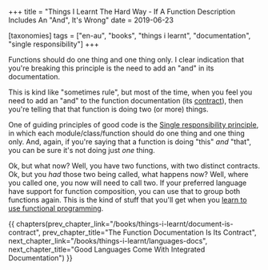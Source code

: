 +++
title = "Things I Learnt The Hard Way - If A Function Description Includes An \"And\", It's Wrong"
date = 2019-06-23

[taxonomies]
tags = ["en-au", "books", "things i learnt", "documentation", "single responsibility"]
+++

Functions should do one thing and one thing only. I clear indication that
you're breaking this principle is the need to add an "and" in its
documentation.

<!-- more -->

This is kind like "sometimes rule", but most of the time, when you feel you
need to add an "and" to the function documentation (its
[contract](/books/things-i-learnt/document-is-contract)), then you're telling
that that function is doing two (or more) things.

One of guiding principles of good code is the [Single responsibility
principle](https://en.wikipedia.org/wiki/Single_responsibility_principle), in
which each module/class/function should do one thing and one thing only. And,
again, if you're saying that a function is doing "this" _and_ "that", you can
be sure it's not doing just _one_ thing.

Ok, but what now? Well, you have two functions, with two distinct contracts.
Ok, but you _had_ those two being called, what happens now? Well, where you
called one, you now will need to call two. If your preferred language have
support for function composition, you can use that to group both functions
again. This is the kind of stuff that you'll get when you [learn to use
functional programming](/books/things-i-learnt/functional-programming).

{{ chapters(prev_chapter_link="/books/things-i-learnt/document-is-contract", prev_chapter_title="The Function Documentation Is Its Contract", next_chapter_link="/books/things-i-learnt/languages-docs", next_chapter_title="Good Languages Come With Integrated Documentation") }}
